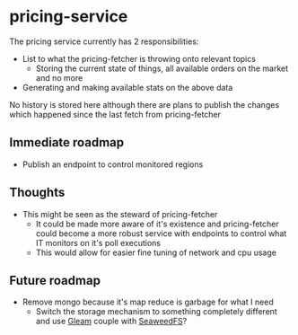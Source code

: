 # pricing-service

The pricing service currently has 2 responsibilities:

 * List to what the pricing-fetcher is throwing onto relevant topics
   * Storing the current state of things, all available orders on the market and no more
 * Generating and making available stats on the above data

No history is stored here although there are plans to publish the changes which happened since the last fetch from pricing-fetcher

## Immediate roadmap

 * Publish an endpoint to control monitored regions

## Thoughts

 * This might be seen as the steward of pricing-fetcher
   * It could be made more aware of it's existence and pricing-fetcher could become a more robust service
     with endpoints to control what IT monitors on it's poll executions
   * This would allow for easier fine tuning of network and cpu usage

## Future roadmap

 * Remove mongo because it's map reduce is garbage for what I need
   * Switch the storage mechanism to something completely different and use [Gleam](https://github.com/chrislusf/gleam) couple with [SeaweedFS](https://github.com/chrislusf/seaweedfs)?
